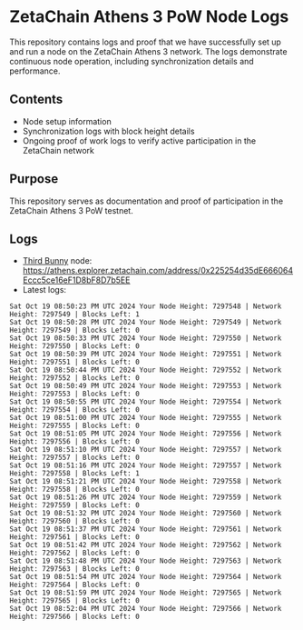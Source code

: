 # ZetaChain Athens 3 PoW Node Logs
This repository contains logs and proof that we have successfully set up and run a node on the ZetaChain Athens 3 network. The logs demonstrate continuous node operation, including synchronization details and performance.

## Contents
- Node setup information
- Synchronization logs with block height details
- Ongoing proof of work logs to verify active participation in the ZetaChain network

## Purpose
This repository serves as documentation and proof of participation in the ZetaChain Athens 3 PoW testnet.

## Logs

- [Third Bunny](https://thirdbunny.xyz/) node: https://athens.explorer.zetachain.com/address/0x225254d35dE666064Eccc5ce16eF1D8bF8D7b5EE
- Latest logs:
```
Sat Oct 19 08:50:23 PM UTC 2024 Your Node Height: 7297548 | Network Height: 7297549 | Blocks Left: 1
Sat Oct 19 08:50:28 PM UTC 2024 Your Node Height: 7297549 | Network Height: 7297549 | Blocks Left: 0
Sat Oct 19 08:50:33 PM UTC 2024 Your Node Height: 7297550 | Network Height: 7297550 | Blocks Left: 0
Sat Oct 19 08:50:39 PM UTC 2024 Your Node Height: 7297551 | Network Height: 7297551 | Blocks Left: 0
Sat Oct 19 08:50:44 PM UTC 2024 Your Node Height: 7297552 | Network Height: 7297552 | Blocks Left: 0
Sat Oct 19 08:50:49 PM UTC 2024 Your Node Height: 7297553 | Network Height: 7297553 | Blocks Left: 0
Sat Oct 19 08:50:55 PM UTC 2024 Your Node Height: 7297554 | Network Height: 7297554 | Blocks Left: 0
Sat Oct 19 08:51:00 PM UTC 2024 Your Node Height: 7297555 | Network Height: 7297555 | Blocks Left: 0
Sat Oct 19 08:51:05 PM UTC 2024 Your Node Height: 7297556 | Network Height: 7297556 | Blocks Left: 0
Sat Oct 19 08:51:10 PM UTC 2024 Your Node Height: 7297557 | Network Height: 7297557 | Blocks Left: 0
Sat Oct 19 08:51:16 PM UTC 2024 Your Node Height: 7297557 | Network Height: 7297558 | Blocks Left: 1
Sat Oct 19 08:51:21 PM UTC 2024 Your Node Height: 7297558 | Network Height: 7297558 | Blocks Left: 0
Sat Oct 19 08:51:26 PM UTC 2024 Your Node Height: 7297559 | Network Height: 7297559 | Blocks Left: 0
Sat Oct 19 08:51:32 PM UTC 2024 Your Node Height: 7297560 | Network Height: 7297560 | Blocks Left: 0
Sat Oct 19 08:51:37 PM UTC 2024 Your Node Height: 7297561 | Network Height: 7297561 | Blocks Left: 0
Sat Oct 19 08:51:42 PM UTC 2024 Your Node Height: 7297562 | Network Height: 7297562 | Blocks Left: 0
Sat Oct 19 08:51:48 PM UTC 2024 Your Node Height: 7297563 | Network Height: 7297563 | Blocks Left: 0
Sat Oct 19 08:51:54 PM UTC 2024 Your Node Height: 7297564 | Network Height: 7297564 | Blocks Left: 0
Sat Oct 19 08:51:59 PM UTC 2024 Your Node Height: 7297565 | Network Height: 7297565 | Blocks Left: 0
Sat Oct 19 08:52:04 PM UTC 2024 Your Node Height: 7297566 | Network Height: 7297566 | Blocks Left: 0
```
